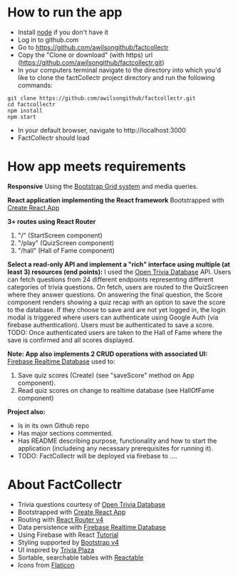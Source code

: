 # How to run the app
- Install [node](https://nodejs.org/en/) if you don't have it
- Log in to github.com  
- Go to https://github.com/awilsongithub/factcollectr
- Copy the "Clone or download" (with https) url (https://github.com/awilsongithub/factcollectr.git)
- In your computers terminal navigate to the directory into which you'd like to clone the factCollectr project directory and run the following commands:
```
git clone https://github.com/awilsongithub/factcollectr.git
cd factcollectr
npm install
npm start
```
- In your default browser, navigate to http://localhost:3000
- FactCollectr should load


# How app meets requirements

**Responsive**
Using the [Bootstrap Grid system](https://getbootstrap.com/docs/4.0/layout/grid/) and media queries.

**React application implementing the React framework**
Bootstrapped with [Create React App](https://github.com/facebook/create-react-app)

**3+ routes using React Router**
1. "/" (StartScreen component)
2. "/play" (QuizScreen component)
3. "/hall" (Hall of Fame component)

**Select a read-only API and implement a "rich" interface using multiple (at least 3) resources (end points):**
I used the [Open Trivia Database](https://opentdb.com) API. Users can fetch questions from 24 different endpoints representing different categories of trivia questions. On fetch, users are routed to the QuizScreen where they answer questions. On answering the final question, the Score component renders showing a quiz recap with an option to save the score to the database. If they choose to save and are not yet logged in, the login modal is triggered where users can authenticate using Google Auth (via firebase authentication). Users must be authenticated to save a score. TODO: Once authenticated users are taken to the Hall of Fame where the save is confirmed and all scores displayed.

**Note: App also implements 2 CRUD operations with associated UI:**
[Firebase Realtime Database](https://firebase.google.com/) used to:
1. Save quiz scores (Create) (see "saveScore" method on App component).
2. Read quiz scores on change to realtime database (see HallOfFame component)

**Project also:**
- Is in its own Github repo
- Has major sections commented.
- Has README describing purpose, functionality and how to start the application (includeing any necessary prerequisites for running it).
- TODO: FactCollectr will be deployed via firebase to ....


# About FactCollectr

- Trivia questions courtesy of [Open Trivia Database](https://opentdb.com)
- Bootstrapped with [Create React App](https://github.com/facebook/create-react-app)
- Routing with [React Router v4](https://reacttraining.com/react-router/)
- Data persistence with [Firebase Realtime Database](https://firebase.google.com/)
- Using Firebase with React [Tutorial](https://css-tricks.com/intro-firebase-react/)
- Styling supported by [Bootstrap v4](https://getbootstrap.com)
- UI inspired by [Trivia Plaza](https://www.triviaplaza.com/)
- Sortable, searchable tables with [Reactable](https://github.com/glittershark/reactable)
- Icons from [Flaticon](https://www.flaticon.com/)
